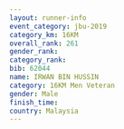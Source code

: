 ```yaml
---
layout: runner-info 
event_category: jbu-2019 
category_km: 16KM  
overall_rank: 261
gender_rank: 
category_rank: 
bib: 62044
name: IRWAN BIN HUSSIN
category: 16KM Men Veteran
gender: Male
finish_time: 
country: Malaysia
---
```

